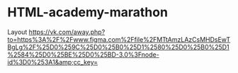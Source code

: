 # HTML-academy-marathon
Layout https://vk.com/away.php?to=https%3A%2F%2Fwww.figma.com%2Ffile%2FMTtAmzLAzCsMHDsEwTBgLg%2F%25D0%259C%25D0%25B0%25D1%2580%25D0%25B0%25D1%2584%25D0%25BE%25D0%25BD-3.0%3Fnode-id%3D0%253A1&amp;cc_key=
